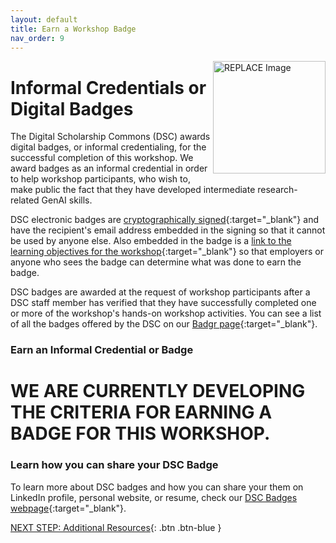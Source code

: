 ```yaml
---
layout: default
title: Earn a Workshop Badge
nav_order: 9
---
```

<img src="REPLACE ME" style="float:right;width:180px;" alt="REPLACE Image"> 

# Informal Credentials or Digital Badges

The Digital Scholarship Commons (DSC) awards digital badges, or informal credentialing, for the successful completion of this workshop. We award badges as an informal credential in order to help workshop participants, who wish to, make public the fact that they have developed intermediate research-related GenAI skills. 

DSC electronic badges are [cryptographically signed](https://badgecheck.io/){:target="_blank"} and have the recipient's email address embedded in the signing so that it cannot be used by anyone else. Also embedded in the badge is a [link to the learning objectives for the workshop](https://badgr.com/backpack/badges/607767abb78d4c65fc8f1676){:target="_blank"} so that employers or anyone who sees the badge can determine what was done to earn the badge. 

DSC badges are awarded at the request of workshop participants after a DSC staff member has verified that they have successfully completed one or more of the workshop's hands-on workshop activities. You can see a list of all the badges offered by the DSC on our [Badgr page](https://badgr.com/public/issuers/HI5nEIsFQKiFDSGJWrYNxQ/badges){:target="_blank"}.

### Earn an Informal Credential or Badge

# WE ARE CURRENTLY DEVELOPING THE CRITERIA FOR EARNING A BADGE FOR THIS WORKSHOP. 

### Learn how you can share your DSC Badge
To learn more about DSC badges and how you can share your them on LinkedIn profile, personal website, or resume, check our [DSC Badges webpage](https://onlineacademiccommunity.uvic.ca/dsc/badges/){:target="_blank"}.

[NEXT STEP: Additional Resources](additional-resources.html){: .btn .btn-blue }
